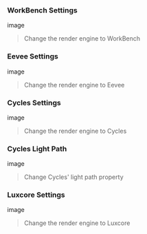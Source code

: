 <!-- panels:start -->

<!-- div:title-panel -->

### WorkBench Settings

<!-- div:left-panel -->

image

<!-- div:right-panel -->

> Change the render engine to WorkBench

<!-- panels:end -->

<!-- panels:start -->

<!-- div:title-panel -->

### Eevee Settings

<!-- div:left-panel -->

image

<!-- div:right-panel -->

> Change the render engine to Eevee

<!-- panels:end -->

<!-- panels:start -->

<!-- div:title-panel -->

### Cycles Settings

<!-- div:left-panel -->

image

<!-- div:right-panel -->

> Change the render engine to Cycles

<!-- panels:end -->

<!-- panels:start -->

<!-- div:title-panel -->

### Cycles Light Path

<!-- div:left-panel -->

image

<!-- div:right-panel -->

> Change Cycles' light path property

<!-- panels:end -->

<!-- panels:start -->

<!-- div:title-panel -->

### Luxcore Settings

<!-- div:left-panel -->

image

<!-- div:right-panel -->

> Change the render engine to Luxcore

<!-- panels:end -->
